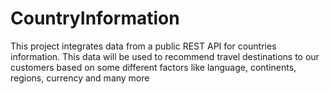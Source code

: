 # CountryInformation
This project integrates data from a public REST API for countries information. This data will be used to recommend travel destinations to our customers based on some different factors like language, continents, regions, currency and many more
